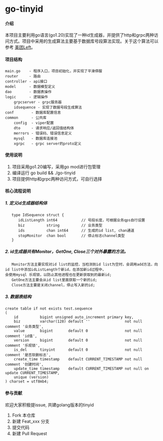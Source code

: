 # go-tinyid

#### 介绍
本项目主要利用go语言(go1.20)实现了一种id生成器，并提供了http和grpc两种访问方式。项目中采用的生成算法主要基于数据库号段算法实现。关于这个算法可以参考
[美团Left](https://tech.meituan.com/2017/04/21/mt-leaf.html)。

#### 项目结构
    main.go    - 程序入口，项目初始化，并实现了平滑停服
    router     - 路由
    controller - api接口
    model      - 数据模型定义
    dao        - 数据表操作
    logic      - 逻辑操作
        grpcserver - grpc服务器
        idsequence - 实现了数据号段生成算法
    conf        - 数据库配置信息
    common      - 公共库
        config  - viper配置
        dto     - 请求响应/返回值结构体
        merrors - 错误码、错误信息定义
        mysql   - 数据库连接池
        xgrpc   - grpc server的proto定义

#### 使用说明
1. 项目采用go1.20编写，采用go mod进行包管理
2. 编译运行 go build && ./go-tinyid
3. 项目提供http和grpc两种访问方式，可自行选择

#### 核心流程说明
##### 1. 定义id生成器结构体
```
   type IdSequence struct {
      idListLength int64           // 号段长度，可根据业务qps自行设置
      biz          string          // 业务类型
      ids          chan int64      // 生成的id list, chan通道
      stopMonitor  chan bool       // 停止标志channel类型
   }
```

##### 2. id生成器共有Monitor，GetOne, Close三个对外暴露的方法。
       Monitor方法主要实现对id list的监控，当检测到id list为空时，会调用add方法，向id list中添加idListLength个新id，在添加新id过程中，
    会使用mysql 乐观锁，以防止其他进程也在更新获取到的最新id;
       GetOne方法主要会从id list里面获取一个新的id;
       Close方法主要是关闭channel，停止写入新的id;
##### 3. 数据表结构
```
create table if not exists test.sequence
(
    id          bigint unsigned auto_increment primary key,
    biz         varchar(128) default ''                not null comment '业务类型',
    value       bigint       default 0                 not null comment 'id值',
    version     bigint       default 0                 not null comment '乐观锁',
    is_del      tinyint      default 0                 not null comment '是否软删标志',
    create_time timestamp    default CURRENT_TIMESTAMP not null comment '创建时间',
    update_time timestamp    default CURRENT_TIMESTAMP not null on update CURRENT_TIMESTAMP,
    unique (version)
) charset = utf8mb4;
```

#### 参与贡献
欢迎大家积极提issue, 共建golang版本的tinyid

1.  Fork 本仓库
2.  新建 Feat_xxx 分支
3.  提交代码
4.  新建 Pull Request